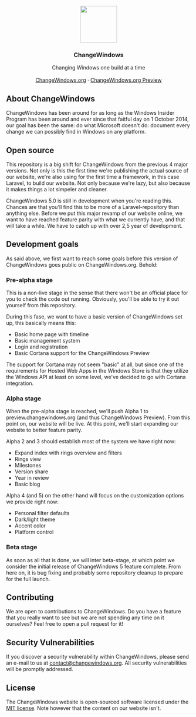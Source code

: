 <p align="center">
<img src="http://changewindows.org/assets/logo/logo-light.png" width="100px" height="auto">

<h3 align="center">ChangeWindows</h3>

<p align="center">
Changing Windows one build at a time
<br />
<br />
<a href="https://changewindows.org">ChangeWindows.org</a>
&middot;
<a href="https://preview.changewindows.org">ChangeWindows.org Preview</a>
</p>
</p>

## About ChangeWindows

ChangeWindows has been around for as long as the Windows Insider Program has been around and ever since that faitful day on 1 October 2014, our goal has been the same: do what Microsoft doesn't do: document every change we can possibly find in Windows on any platform.

## Open source

This repository is a big shift for ChangeWindows from the previous 4 major versions. Not only is this the first time we're publishing the actual source of our website, we're also using for the first time a framework, in this case Laravel, to build our website. Not only because we're lazy, but also because it makes things a lot simpeler and cleaner.

ChangeWindows 5.0 is still in development when you're reading this. Chances are that you'll find this to be more of a Laravel-repository than anything else. Before we put this major revamp of our website online, we want to have reached feature parity with what we currently have, and that will take a while. We have to catch up with over 2,5 year of development.

## Development goals

As said above, we first want to reach some goals before this version of ChangeWindows goes public on ChangeWindows.org. Behold:

### Pre-alpha stage

This is a non-live stage in the sense that there won't be an official place for you to check the code out running. Obviously, you'll be able to try it out yourself from this repository.

During this fase, we want to have a basic version of ChangeWindows set up, this basically means this:

- Basic home page with timeline
- Basic management system
- Login and registration
- Basic Cortana support for the ChangeWindows Preview

The support for Cortana may not seem "basic" at all, but since one of the requirements for Hosted Web Apps in the Windows Store is that they utilize the Windows API at least on some level, we've decided to go with Cortana integration.

### Alpha stage

When the pre-alpha stage is reached, we'll push Alpha 1 to preview.changewindows.org (and thus ChangeWindows Preview). From this point on, our website will be live. At this point, we'll start expanding our website to better feature parity.

Alpha 2 and 3 should establish most of the system we have right now:

- Expand index with rings overview and filters
- Rings view
- Milestones
- Version share
- Year in review
- Basic blog

Alpha 4 (and 5) on the other hand will focus on the customization options we provide right now:

- Personal filter defaults
- Dark/light theme
- Accent color
- Platform control

### Beta stage

As soon as all that is done, we will inter beta-stage, at which point we consider the initial release of ChangeWindows 5 feature complete. From here on, it is bug fixing and probably some repository cleanup to prepare for the full launch.

## Contributing

We are open to contributions to ChangeWindows. Do you have a feature that you really want to see but we are not spending any time on it ourselves? Feel free to open a pull request for it!

## Security Vulnerabilities

If you discover a security vulnerability within ChangeWindows, please send an e-mail to us at contact@changewindows.org. All security vulnerabilities will be promptly addressed.

## License

The ChangeWindows website is open-sourced software licensed under the [MIT license](http://opensource.org/licenses/MIT). Note however that the content on our website isn't.